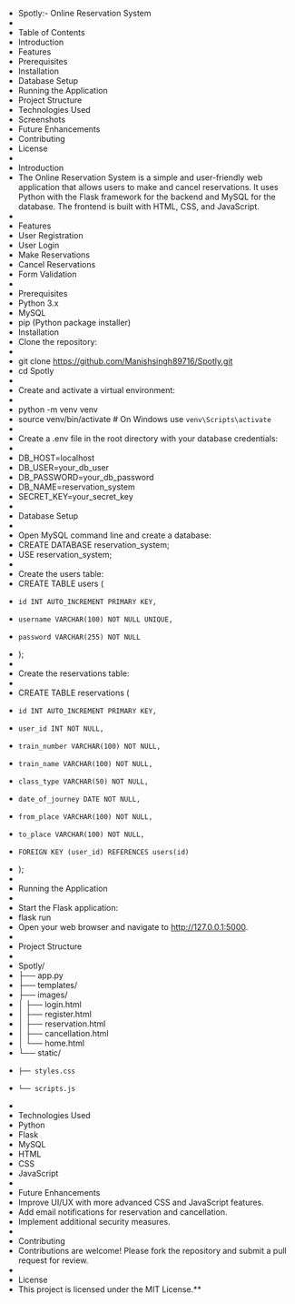 * Spotly:- Online Reservation System
* 
* Table of Contents
* Introduction
* Features
* Prerequisites
* Installation
* Database Setup
* Running the Application
* Project Structure
* Technologies Used
* Screenshots
* Future Enhancements
* Contributing
* License
* 
* Introduction
* The Online Reservation System is a simple and user-friendly web application that allows users to make and cancel reservations. It uses Python with the Flask framework for the backend and MySQL for the database. The frontend is built with HTML, CSS, and JavaScript.
* 
* Features
* User Registration
* User Login
* Make Reservations
* Cancel Reservations
* Form Validation
* 
* Prerequisites
* Python 3.x
* MySQL
* pip (Python package installer)
* Installation
* Clone the repository:
* 
* git clone https://github.com/Manishsingh89716/Spotly.git
* cd Spotly
* 
* Create and activate a virtual environment:
* 
* python -m venv venv
* source venv/bin/activate  # On Windows use `venv\Scripts\activate`
* 
* Create a .env file in the root directory with your database credentials:
* 
* DB_HOST=localhost
* DB_USER=your_db_user
* DB_PASSWORD=your_db_password
* DB_NAME=reservation_system
* SECRET_KEY=your_secret_key
* 
* Database Setup
* 
* Open MySQL command line and create a database:
* CREATE DATABASE reservation_system;
* USE reservation_system;
* 
* Create the users table:
* CREATE TABLE users (
*     id INT AUTO_INCREMENT PRIMARY KEY,
*     username VARCHAR(100) NOT NULL UNIQUE,
*     password VARCHAR(255) NOT NULL
* );
* 
* Create the reservations table:
* 
* CREATE TABLE reservations (
*     id INT AUTO_INCREMENT PRIMARY KEY,
*     user_id INT NOT NULL,
*     train_number VARCHAR(100) NOT NULL,
*     train_name VARCHAR(100) NOT NULL,
*     class_type VARCHAR(50) NOT NULL,
*     date_of_journey DATE NOT NULL,
*     from_place VARCHAR(100) NOT NULL,
*     to_place VARCHAR(100) NOT NULL,
*     FOREIGN KEY (user_id) REFERENCES users(id)
* );
* 
* Running the Application
* 
* Start the Flask application:
* flask run
* Open your web browser and navigate to http://127.0.0.1:5000.
* 
* Project Structure
* 
* Spotly/
* ├── app.py
* ├── templates/
* ├── images/
* │   ├── login.html
* │   ├── register.html
* │   ├── reservation.html
* │   ├── cancellation.html
* │   └── home.html
* └── static/
*     ├── styles.css
*     └── scripts.js
* 
* Technologies Used
* Python
* Flask
* MySQL
* HTML
* CSS
* JavaScript
* 
* Future Enhancements
* Improve UI/UX with more advanced CSS and JavaScript features.
* Add email notifications for reservation and cancellation.
* Implement additional security measures.
* 
* Contributing
* Contributions are welcome! Please fork the repository and submit a pull request for review.
* 
* License
* This project is licensed under the MIT License.**
